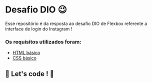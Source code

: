 # Desafio DIO 😉

Esse repositório é da resposta ao desafio DIO de Flexbox referente a interface de login do Instagram ! 

### Os requisitos utilizados foram:

* [HTML básico](https://www.w3schools.com/html/)
* [CSS básico](https://developer.mozilla.org/pt-BR/docs/Web/CSS)

## 🚀 Let's code ! 💪
